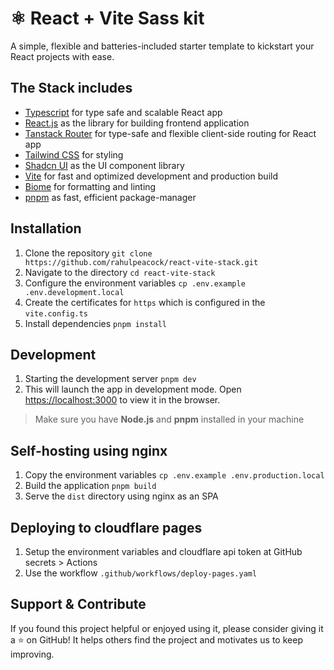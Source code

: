# ⚛️ React + Vite Sass kit
A simple, flexible and batteries-included starter template to kickstart your React projects with ease.

## The Stack includes
- [Typescript](https://www.typescriptlang.org/) for type safe and scalable React app
- [React.js](https://react.dev/) as the library for building frontend application
- [Tanstack Router](https://tanstack.com/router/latest) for type-safe and flexible client-side routing for React app
- [Tailwind CSS](https://tailwindcss.com/) for styling
- [Shadcn UI](https://ui.shadcn.com/) as the UI component library
- [Vite](https://vitejs.dev/guide/) for fast and optimized development and production build
- [Biome](https://biomejs.dev/) for formatting and linting
- [pnpm](https://pnpm.io/) as fast, efficient package-manager

## Installation
1. Clone the repository ```git clone https://github.com/rahulpeacock/react-vite-stack.git```
2. Navigate to the directory ```cd react-vite-stack```
3. Configure the environment variables ```cp .env.example .env.development.local```
4. Create the certificates for ```https``` which is configured in the ```vite.config.ts```
5. Install dependencies ```pnpm install```

## Development
1. Starting the development server ```pnpm dev```
2. This will launch the app in development mode. Open [https://localhost:3000](https://localhost:3000) to view it in the browser.

> Make sure you have __Node.js__ and __pnpm__ installed in your machine

## Self-hosting using nginx
1. Copy the environment variables ```cp .env.example .env.production.local```
2. Build the application ```pnpm build```
3. Serve the ```dist``` directory using nginx as an SPA

## Deploying to cloudflare pages
1. Setup the environment variables and cloudflare api token at GitHub secrets > Actions
2. Use the workflow ```.github/workflows/deploy-pages.yaml```

## Support & Contribute
If you found this project helpful or enjoyed using it, please consider giving it a ⭐️ on GitHub! It helps others find the project and motivates us to keep improving.
